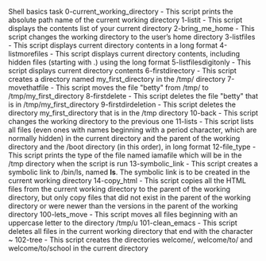Shell basics task
0-current_working_directory - This script prints the absolute path name of the current working directory
1-listit - This script displays the contents list of your current directory
2-bring_me_home - This script changes the working directory to the user’s home directory
3-listfiles - This script displays current directory contents in a long format
4-listmorefiles - This script displays current directory contents, including hidden files (starting with .) using the long format
5-listfilesdigitonly - This script displays current directory contents
6-firstdirectory - This script creates a directory named my_first_directory in the /tmp/ directory
7-movethatfile - This script moves the file "betty" from /tmp/ to /tmp/my_first_directory
8-firstdelete - This script deletes the file "betty" that is in /tmp/my_first_directory
9-firstdirdeletion - This script deletes the directory my_first_directory that is in the /tmp directory
10-back - This script changes the working directory to the previous one
11-lists - This script lists all files (even ones with names beginning with a period character, which are normally hidden) in the current directory and the parent of the working directory and the /boot directory (in this order), in long format
12-file_type - This script prints the type of the file named iamafile which will be in the /tmp directory when the script is run
13-symbolic_link - This script creates a symbolic link to /bin/ls, named __ls__. The symbolic link is to be created in the current working directory
14-copy_html - This script copies all the HTML files from the current working directory to the parent of the working directory, but only copy files that did not exist in the parent of the working directory or were newer than the versions in the parent of the working directory
100-lets_move - This script moves all files beginning with an uppercase letter to the directory /tmp/u
101-clean_emacs - This script deletes all files in the current working directory that end with the character ~
102-tree - This script creates the directories welcome/, welcome/to/ and welcome/to/school in the current directory

